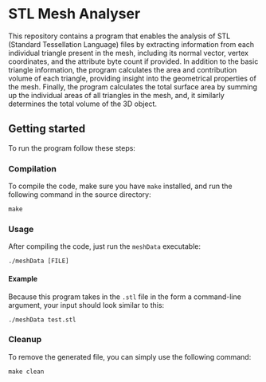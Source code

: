 # STL Mesh Analyser 
 
This repository contains a program that enables the analysis of STL (Standard Tessellation Language) files by extracting information from each individual triangle present in the mesh, including its normal vector, vertex coordinates, and the attribute byte count if provided.
In addition to the basic triangle information, the program calculates the area and contribution volume of each triangle, providing insight into the geometrical properties of the mesh.
Finally, the program calculates the total surface area by summing up the individual areas of all triangles in the mesh, and, it similarly determines the total volume of the 3D object. 

## Getting started

To run the program follow these steps:

### Compilation

To compile the code, make sure you have `make` installed, and run the following command in the source directory:

```
make
```

### Usage

After compiling the code, just run the `meshData` executable:  

```
./meshData [FILE]
```

#### Example

Because this program takes in the `.stl` file in the form a command-line argument, your input should look similar to this: 

```
./meshData test.stl
```

### Cleanup

To remove the generated file, you can simply use the following command:

```
make clean
```
